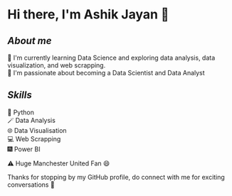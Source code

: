 # **Hi there, I'm Ashik Jayan 👋**

## ***About me***

🌱 I'm currently learning Data Science and exploring data analysis, data visualization, and web scrapping.  
💼 I'm passionate about becoming a Data Scientist and Data Analyst

## ***Skills*** 
:snake: Python  
:magic_wand: Data Analysis  
:globe_with_meridians: Data Visualisation  
:computer: Web Scrapping  
:fireworks: Power BI

:warning:
 Huge Manchester United Fan :smile:

Thanks for stopping by my GitHub profile, do connect with me for exciting conversations :cherry_blossom: 
